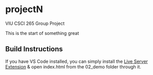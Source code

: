 # projectN
VIU CSCI 265 Group Project

This  is the start of something great

## Build Instructions

If you have VS Code installed, you can simply install the [Live Server Extension](https://marketplace.visualstudio.com/items?itemName=ritwickdey.LiveServer) & open index.html from the 02_demo folder through it. 
